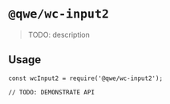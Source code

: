 # `@qwe/wc-input2`

> TODO: description

## Usage

```
const wcInput2 = require('@qwe/wc-input2');

// TODO: DEMONSTRATE API
```
